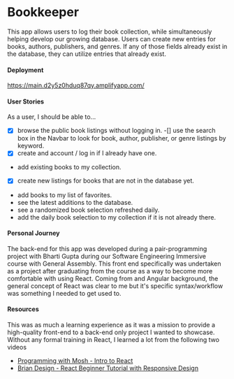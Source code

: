 # Bookkeeper
This app allows users to log their book collection, while simultaneously helping develop our growing database. Users
can create new entries for books, authors, publishers, and genres. If any of those fields already exist in the database,
they can utilize entries that already exist.

#### Deployment
https://main.d2y5z0hduq87qy.amplifyapp.com/

#### User Stories
As a user, I should be able to...
- [x] browse the public book listings without logging in.
-[] use the search box in the Navbar to look for book, author, publisher, or genre listings by keyword.
-[x] create and account / log in if I already have one.
* add existing books to my collection.
-[x] create new listings for books that are not in the database yet.
* add books to my list of favorites.
* see the latest additions to the database.
* see a randomized book selection refreshed daily.
* add the daily book selection to my collection if it is not already there.

#### Personal Journey
The back-end for this app was developed during a pair-programming project with Bharti Gupta during our Software
Engineering Immersive course with General Assembly. This front end specifically was undertaken as a project after 
graduating from the course as a way to become more comfortable with using React. Coming from and Angular background,
the general concept of React was clear to me but it's specific syntax/workflow was something I needed to get used to.

#### Resources
This was as much a learning experience as it was a mission to provide a high-quality front-end to a back-end only
project I wanted to showcase. Without any formal training in React, I learned a lot from the following two videos
* [Programming with Mosh - Intro to React](https://www.youtube.com/watch?v=Ke90Tje7VS0)
* [Brian Design - React Beginner Tutorial with Responsive Design](https://www.youtube.com/watch?v=I2UBjN5ER4s)
